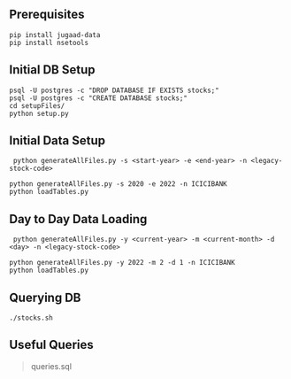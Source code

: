 ## Prerequisites
```
pip install jugaad-data
pip install nsetools
```

## Initial DB Setup
```
psql -U postgres -c "DROP DATABASE IF EXISTS stocks;"
psql -U postgres -c "CREATE DATABASE stocks;"
cd setupFiles/
python setup.py
```

## Initial Data Setup
` python generateAllFiles.py -s <start-year> -e <end-year> -n <legacy-stock-code>`
```
python generateAllFiles.py -s 2020 -e 2022 -n ICICIBANK
python loadTables.py
```

## Day to Day Data Loading
` python generateAllFiles.py -y <current-year> -m <current-month> -d <day> -n <legacy-stock-code>`
```
python generateAllFiles.py -y 2022 -m 2 -d 1 -n ICICIBANK
python loadTables.py
```

## Querying DB
```
./stocks.sh
```

## Useful Queries
> queries.sql
